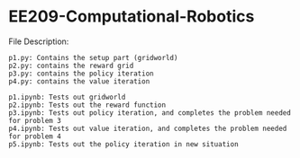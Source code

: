 # EE209-Computational-Robotics

File Description:

	p1.py: Contains the setup part (gridworld)
	p2.py: contains the reward grid
	p3.py: contains the policy iteration
	p4.py: contains the value iteration

	p1.ipynb: Tests out gridworld 
	p2.ipynb: Tests out the reward function
	p3.ipynb: Tests out policy iteration, and completes the problem needed for problem 3
	p4.ipynb: Tests out value iteration, and completes the problem needed for problem 4
	p5.ipynb: Tests out the policy iteration in new situation
